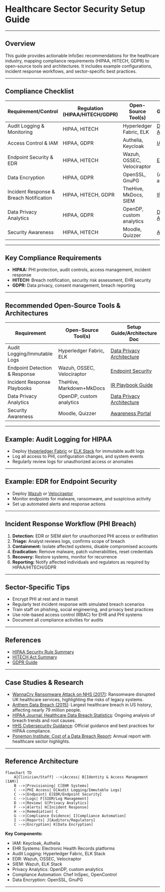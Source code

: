 # Healthcare Sector Security Setup Guide

---

## Overview
This guide provides actionable InfoSec recommendations for the healthcare industry, mapping compliance requirements (HIPAA, HITECH, GDPR) to open-source tools and architectures. It includes example configurations, incident response workflows, and sector-specific best practices.

---

## Compliance Checklist
| Requirement/Control                | Regulation (HIPAA/HITECH/GDPR) | Open-Source Tool(s)         | Setup Guide/Architecture Doc                |
|------------------------------------|-------------------------------|-----------------------------|---------------------------------------------|
| Audit Logging & Monitoring         | HIPAA, HITECH                 | Hyperledger Fabric, ELK     | [Data Privacy Architecture](../architecture/data_privacy.md) |
| Access Control & IAM               | HIPAA, GDPR                   | Authelia, Keycloak          | [IAM Architecture](../architecture/iam.md)  |
| Endpoint Security & EDR            | HIPAA, HITECH                 | Wazuh, OSSEC, Velociraptor  | [Endpoint Security](../architecture/endpoint_security.md)     |
| Data Encryption                    | HIPAA, GDPR                   | OpenSSL, GnuPG              | (Add custom guide as needed)                |
| Incident Response & Breach Notification | HIPAA, HITECH, GDPR      | TheHive, MkDocs, SIEM       | [IR Playbook Guide](../setup_guides/incident_response_playbook.md) |
| Data Privacy Analytics             | HIPAA, GDPR                   | OpenDP, custom analytics    | [Data Privacy Architecture](../architecture/data_privacy.md)  |
| Security Awareness                 | HIPAA, HITECH                 | Moodle, Quizzer             | [Awareness Portal](../setup_guides/security_awareness_portal.md) |

---

## Key Compliance Requirements
- **HIPAA:** PHI protection, audit controls, access management, incident response
- **HITECH:** Breach notification, security risk assessment, EHR security
- **GDPR:** Data privacy, consent management, breach reporting

---

## Recommended Open-Source Tools & Architectures
| Requirement                | Open-Source Tool(s)         | Setup Guide/Architecture Doc                |
|----------------------------|-----------------------------|---------------------------------------------|
| Audit Logging/Immutable Logs| Hyperledger Fabric, ELK     | [Data Privacy Architecture](../architecture/data_privacy.md) |
| Endpoint Detection & Response| Wazuh, OSSEC, Velociraptor | [Endpoint Security](../architecture/endpoint_security.md)     |
| Incident Response Playbooks| TheHive, Markdown+MkDocs    | [IR Playbook Guide](incident_response_playbook.md)            |
| Data Privacy Analytics     | OpenDP, custom analytics    | [Data Privacy Architecture](../architecture/data_privacy.md)  |
| Security Awareness         | Moodle, Quizzer             | [Awareness Portal](security_awareness_portal.md)              |

---

## Example: Audit Logging for HIPAA
- Deploy [Hyperledger Fabric](https://www.hyperledger.org/use/fabric) or [ELK Stack](https://www.elastic.co/what-is/elk-stack) for immutable audit logs
- Log all access to PHI, configuration changes, and system events
- Regularly review logs for unauthorized access or anomalies

---

## Example: EDR for Endpoint Security
- Deploy [Wazuh](https://documentation.wazuh.com/) or [Velociraptor](https://www.velocidex.com/)
- Monitor endpoints for malware, ransomware, and suspicious activity
- Set up automated alerts and response actions

---

## Incident Response Workflow (PHI Breach)
1. **Detection:** EDR or SIEM alert for unauthorized PHI access or exfiltration
2. **Triage:** Analyst reviews logs, confirms scope of breach
3. **Containment:** Isolate affected systems, disable compromised accounts
4. **Eradication:** Remove malware, patch vulnerabilities, reset credentials
5. **Recovery:** Restore systems, monitor for recurrence
6. **Reporting:** Notify affected individuals and regulators as required by HIPAA/HITECH/GDPR

---

## Sector-Specific Tips
- Encrypt PHI at rest and in transit
- Regularly test incident response with simulated breach scenarios
- Train staff on phishing, social engineering, and privacy best practices
- Use role-based access control (RBAC) for EHR and PHI systems
- Document all compliance activities for audits

---

## References
- [HIPAA Security Rule Summary](https://www.hhs.gov/hipaa/for-professionals/security/laws-regulations/index.html)
- [HITECH Act Summary](https://www.hhs.gov/hipaa/for-professionals/special-topics/hitech-act-enforcement-interim-final-rule/index.html)
- [GDPR Guide](https://gdpr.eu/) 

---

## Case Studies & Research

- [WannaCry Ransomware Attack on NHS (2017)](https://www.ncsc.gov.uk/news/nhs-cyber-attack-lessons): Ransomware disrupted UK healthcare services, highlighting the risks of legacy systems.
- [Anthem Data Breach (2015)](https://www.hhs.gov/hipaa/for-professionals/compliance-enforcement/examples/anthem/index.html): Largest healthcare breach in US history, affecting nearly 79 million people.
- [HIPAA Journal: Healthcare Data Breach Statistics](https://www.hipaajournal.com/healthcare-data-breach-statistics/): Ongoing analysis of breach trends and root causes.
- [HHS Cybersecurity Guidance](https://www.hhs.gov/hipaa/for-professionals/security/guidance/index.html): Official guidance and best practices for HIPAA compliance.
- [Ponemon Institute: Cost of a Data Breach Report](https://www.ibm.com/reports/data-breach): Annual report with healthcare sector highlights.

---

## Reference Architecture

```mermaid
flowchart TD
    A[Clinician/Staff] -->|Access| B[Identity & Access Management (IAM)]
    B -->|Provisioning| C[EHR Systems]
    C -->|PHI Access| D[Audit Logging/Immutable Logs]
    C -->|Endpoint| E[EDR/Endpoint Security]
    C -->|Logs| F[SIEM/Log Management]
    D -->|Review| G[Privacy Analytics]
    F -->|Alerts| H[Incident Response]
    H -->|Remediation| C
    G -->|Compliance Evidence| I[Compliance Automation]
    I -->|Reports| J[Auditors/Regulators]
    C -->|Encryption| K[Data Encryption]
```

**Key Components:**
- IAM: Keycloak, Authelia
- EHR Systems: Electronic Health Records platforms
- Audit Logging: Hyperledger Fabric, ELK Stack
- EDR: Wazuh, OSSEC, Velociraptor
- SIEM: Wazuh, ELK Stack
- Privacy Analytics: OpenDP, custom analytics
- Compliance Automation: Chef InSpec, OpenControl
- Data Encryption: OpenSSL, GnuPG

--- 